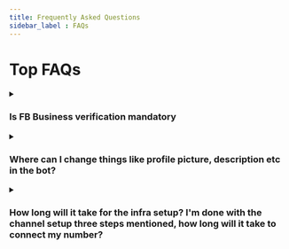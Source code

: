 ```yaml
---
title: Frequently Asked Questions
sidebar_label : FAQs
---
```


# Top FAQs

<details><summary> <h3> Is FB Business verification mandatory </h3> </summary>
<p>

FB Business verification is no more a mandate for creating your WA business API account and creating your Whatsapp bot. 

Though there are some limitations of the same, as mentioned : 

After completing Embedded Signup or the “on behalf of” (OBO) onboarding processes, businesses will immediately be able to:

1. Respond to unlimited customer-initiated conversations (24-hour messaging windows)
2. Send business-initiated conversations to 50 unique customers in a rolling 24-hour period
3. Register up to two (2) phone numbers

</p>
</details>

<details><summary> <h3> Where can I change things like profile picture, description etc in the bot? </h3> </summary>
<p>

To edit the profile picture and description:
1. Go to channel
2. Click on WhatsApp where it is connected
3. Click on Edit
4. You can edit all the informations on that page

</p>
</details>

<details><summary> <h3> How long will it take for the infra setup? 
I'm done with the channel setup three steps mentioned, how long will it take to connect my number? </h3> </summary>
<p>

After you have completed three steps, Whatsapp has to approve your display name which take 24 hrs to be approved. Post that infra setup process begins at our end which takes maximum 24 hrs to complete.

</p>
</details>